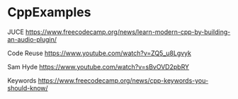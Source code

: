 # CppExamples

JUCE 
https://www.freecodecamp.org/news/learn-modern-cpp-by-building-an-audio-plugin/

Code Reuse 
https://www.youtube.com/watch?v=ZQ5_u8Lgvyk

Sam Hyde 
https://www.youtube.com/watch?v=sBvOVD2pbRY

Keywords 
https://www.freecodecamp.org/news/cpp-keywords-you-should-know/
